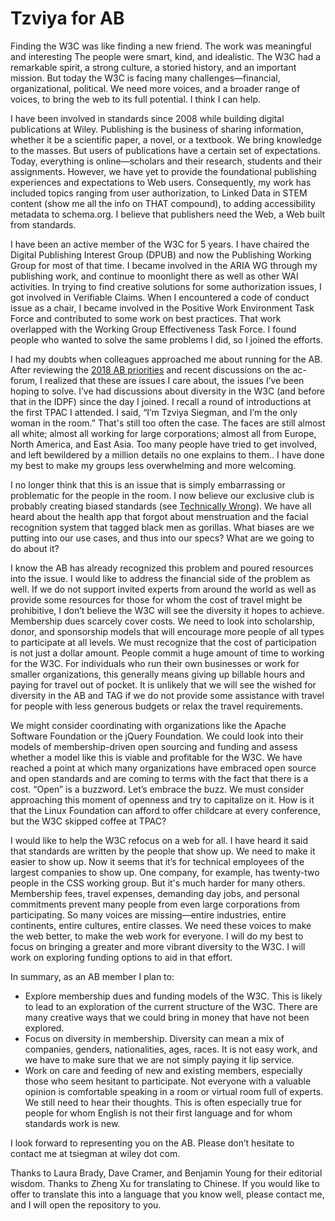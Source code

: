 # Tzviya for AB

Finding the W3C was like finding a new friend. The work was meaningful and interesting The people were smart, kind, and idealistic. The W3C had a remarkable spirit, a strong culture, a storied history, and an important mission. But today the W3C is facing many challenges—financial, organizational, political. We need more voices, and a broader range of voices, to bring the web to its full potential. I think I can help.

I have been involved in standards since 2008 while building digital publications at Wiley. Publishing is the business of sharing information, whether it be a scientific paper, a novel, or a textbook. We bring knowledge to the masses. But users of publications have a certain set of expectations. Today, everything is online—scholars and their research, students and their assignments. However, we have yet to provide the foundational publishing experiences and expectations to Web users. Consequently, my work has included topics ranging from user authorization, to Linked Data in STEM content (show me all the info on THAT compound), to adding accessibility metadata to schema.org. I believe that publishers need the Web, a Web built from standards.

I have been an active member of the W3C for 5 years. I have chaired the Digital Publishing Interest Group (DPUB) and now the Publishing Working Group for most of that time. I became involved in the ARIA WG through my publishing work, and continue to moonlight there as well as other WAI activities. In trying to find creative solutions for some authorization issues, I got involved in Verifiable Claims. When I encountered a code of conduct issue as a chair, I became involved in the Positive Work Environment Task Force and contributed to some work on best practices. That work overlapped with the Working Group Effectiveness Task Force. I found people who wanted to solve the same problems I did, so I joined the efforts.

I had  my doubts when colleagues approached me about running for the AB. After reviewing the [2018 AB priorities]( https://www.w3.org/wiki/AB/2018_Priorities) and recent discussions on the ac-forum, I realized that these are issues I care about, the issues I’ve been hoping to solve.  I’ve had discussions about diversity in the W3C (and before that  in the IDPF) since the day I joined. I recall a round of introductions at the first TPAC I attended. I said, “I’m Tzviya Siegman, and I’m the only woman in the room.” That's still too often the case. The faces are still almost all white; almost all working for large corporations; almost all from Europe, North America, and East Asia. Too many people have tried to get involved, and left bewildered by a million details no one explains to them.. I have done my best to make my groups less overwhelming and more welcoming.

I no longer think that this is an issue that is simply embarrassing or problematic for the people in the room. I now believe our exclusive club is probably creating biased standards (see [Technically Wrong](http://www.sarawb.com/technically-wrong/)). We have all heard about the health app that forgot about menstruation and the facial recognition system that tagged black men as gorillas. What biases are we putting into our use cases, and thus into our specs? What are we going to do about it?

I know the AB has already recognized this problem and poured resources into the issue. I would like to address the financial side of the problem as well. If we do not support invited experts from around the world as well as provide some resources for those for whom the cost of travel might be prohibitive, I don’t believe the W3C will see the diversity it hopes to achieve. Membership dues scarcely cover costs. We need to look into scholarship, donor, and sponsorship models that will encourage more people of all types to participate at all levels. We must recognize that the cost of participation is not just a dollar amount. People commit a huge amount of time to working for the W3C. For individuals who run their own businesses or work for smaller organizations, this generally means giving up billable hours and paying for travel out of pocket. It is unlikely that we will see the wished for diversity in the AB and TAG if we do not provide some assistance with travel for people with less generous budgets or relax the travel requirements.

We might consider coordinating with organizations like the Apache Software Foundation or the jQuery Foundation. We could look into their models of membership-driven open sourcing and funding and assess whether a model like this is viable and profitable for the W3C. We have reached a point at which many organizations have embraced open source and open standards and are coming to terms with the fact that there is a cost. “Open” is a buzzword. Let’s embrace the buzz. We must consider approaching this moment of openness and try to capitalize on it. How is it that the Linux Foundation can afford to offer childcare at every conference, but the W3C skipped coffee at TPAC?

I would like to help the W3C refocus on a web for all. I have heard it said that standards are written by the people that show up. We need to make it easier to show up. Now it seems that it’s for technical employees of the largest companies to show up. One company, for example, has twenty-two people in the CSS working group. But it's much harder for many others. Membership fees, travel expenses, demanding day jobs, and personal commitments prevent many people from even large corporations from participating. So many voices are missing—entire industries, entire continents, entire cultures, entire classes. We need these voices to make the web better, to make the web work for everyone. I will do my best to focus on bringing a greater and more vibrant diversity to the W3C. I will work on exploring funding options to aid in that effort. 

In summary, as an AB member I plan to:
* Explore membership dues and funding models of the W3C. This is likely to lead to an exploration of the current structure of the W3C. There are many creative ways that we could bring in money that have not been explored.
* Focus on diversity in membership. Diversity can mean a mix of companies, genders, nationalities, ages, races. It is not easy work, and we have to make sure that we are not simply paying it lip service. 
* Work on care and feeding of new and existing members, especially those who seem hesitant to participate. Not everyone with a valuable opinion is comfortable speaking in a room or virtual room full of experts. We still need to hear their thoughts. This is often especially true for people for whom English is not their first language and for whom standards work is new. 

I look forward to representing you on the AB. Please don’t hesitate to contact me at tsiegman at wiley dot com.

Thanks to Laura Brady, Dave Cramer, and Benjamin Young for their editorial wisdom. Thanks to Zheng Xu for translating to Chinese. If you would like to offer to translate this into a language that you know well, please contact me, and I will open the repository to you.


